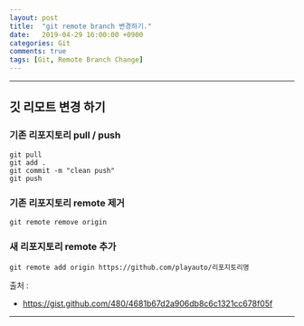 ```yaml
---
layout: post
title:  "git remote branch 변경하기."
date:   2019-04-29 16:00:00 +0900
categories: Git
comments: true
tags: [Git, Remote Branch Change]
---
```


---

## 깃 리모트 변경 하기

### 기존 리포지토리 pull / push

```
git pull
git add .
git commit -m "clean push"
git push
```

### 기존 리포지토리 remote 제거
```
git remote remove origin
```

### 새 리포지토리 remote 추가
```
git remote add origin https://github.com/playauto/리포지토리명 
```

출처 : 
  - https://gist.github.com/480/4681b67d2a906db8c6c1321cc678f05f

[jekyll-docs]: https://jekyllrb.com/docs/home
[jekyll-gh]:   https://github.com/jekyll/jekyll
[jekyll-talk]: https://talk.jekyllrb.com/
---
